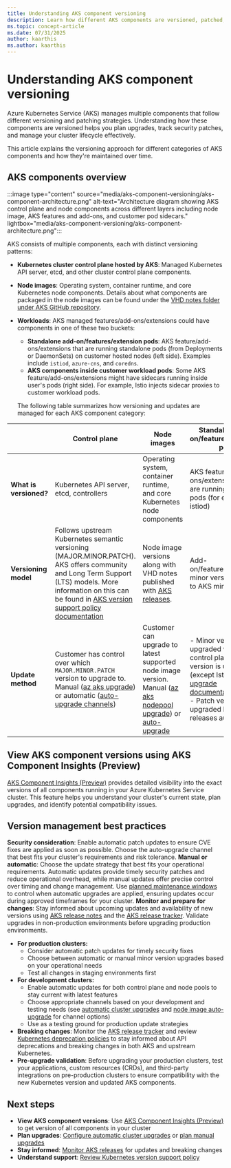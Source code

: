 ```yaml
---
title: Understanding AKS component versioning
description: Learn how different AKS components are versioned, patched, and upgraded across AKS cluster control plane and nodes.
ms.topic: concept-article
ms.date: 07/31/2025
author: kaarthis
ms.author: kaarthis
---
```


# Understanding AKS component versioning

Azure Kubernetes Service (AKS) manages multiple components that follow different versioning and patching strategies. Understanding how these components are versioned helps you plan upgrades, track security patches, and manage your cluster lifecycle effectively.

This article explains the versioning approach for different categories of AKS components and how they're maintained over time.

## AKS components overview

:::image type="content" source="media/aks-component-versioning/aks-component-architecture.png" alt-text="Architecture diagram showing AKS control plane and node components across different layers including node image, AKS features and add-ons, and customer pod sidecars." lightbox="media/aks-component-versioning/aks-component-architecture.png":::

AKS consists of multiple components, each with distinct versioning patterns:
- **Kubernetes cluster control plane hosted by AKS**: Managed Kubernetes API server, etcd, and other cluster control plane components.
- **Node images**: Operating system, container runtime, and core Kubernetes node components. Details about what components are packaged in the node images can be found under the [VHD notes folder under AKS GitHub repository][vhd-notes].
- **Workloads**: AKS managed features/add-ons/extensions could have components in one of these two buckets:
  - **Standalone add-on/features/extension pods**: AKS feature/add-ons/extensions that are running standalone pods (from Deployments or DaemonSets) on customer hosted nodes (left side). Examples include `istiod`, `azure-cns`, and `coredns`. 
  - **AKS components inside customer workload pods**: Some AKS feature/add-ons/extensions might have sidecars running inside user's pods (right side). For example, Istio injects sidecar proxies to customer workload pods.

  The following table summarizes how versioning and updates are managed for each AKS component category:

|  | **Control plane** | **Node images** | **Standalone add-on/features/extension pods** | **AKS components inside customer workload pods** |
|--|-------------------|----------------|-----------------------------------------------|-----------------------------------------------|
| **What is versioned?** | Kubernetes API server, etcd, controllers | Operating system, container runtime, and core Kubernetes node components | AKS feature/add-ons/extensions that are running standalone pods (for example - istiod) | Sidecars or supporting containers injected by add-ons/extensions |
| **Versioning model** | Follows upstream Kubernetes semantic versioning (MAJOR.MINOR.PATCH). AKS offers community and Long Term Support (LTS) models. More information on this can be found in [AKS version support policy documentation][version-support-policy] | Node image versions along with VHD notes published with [AKS releases][aks-release-notes]. | Add-on/feature/extension minor version tied 1-1 to AKS minor version | Sidecar version must be compatible with add-on control plane |
| **Update method** | Customer has control over which `MAJOR.MINOR.PATCH` version to upgrade to. Manual ([az aks upgrade][az-aks-upgrade]) or automatic ([auto-upgrade channels][auto-upgrade]) | Customer can upgrade to latest supported node image version. Manual ([az aks nodepool upgrade][az-aks-nodepool-upgrade]) or [auto-upgrade][node-image-auto-upgrade] | - Minor version upgraded when control plane minor version is upgraded (except Istio; see [Istio upgrade documentation][istio-upgrade])<br/>- Patch version upgraded by AKS releases automatically | Customer needs to manually update (restart workloads having sidecars) to compatible sidecar versions as documented by the add-on/feature/extension. |

## View AKS component versions using AKS Component Insights (Preview)

[AKS Component Insights (Preview)][aks-component-insights] provides detailed visibility into the exact versions of all components running in your Azure Kubernetes Service cluster. This feature helps you understand your cluster's current state, plan upgrades, and identify potential compatibility issues.

## Version management best practices

**Security consideration**: Enable automatic patch updates to ensure CVE fixes are applied as soon as possible. Choose the auto-upgrade channel that best fits your cluster's requirements and risk tolerance.
**Manual or automatic**: Choose the update strategy that best fits your operational requirements. Automatic updates provide timely security patches and reduce operational overhead, while manual updates offer precise control over timing and change management. Use [planned maintenance windows][planned-maintenance] to control when automatic upgrades are applied, ensuring updates occur during approved timeframes for your cluster.
**Monitor and prepare for changes**: Stay informed about upcoming updates and availability of new versions using [AKS release notes][aks-release-notes] and the [AKS release tracker][aks-release-tracker]. Validate upgrades in non-production environments before upgrading production environments.
  - **For production clusters:**
    - Consider automatic patch updates for timely security fixes
    - Choose between automatic or manual minor version upgrades based on your operational needs
    - Test all changes in staging environments first
  - **For development clusters:**
    - Enable automatic updates for both control plane and node pools to stay current with latest features
    - Choose appropriate channels based on your development and testing needs (see [automatic cluster upgrades][auto-upgrade] and [node image auto-upgrade][node-image-auto-upgrade] for channel options)
    - Use as a testing ground for production update strategies
- **Breaking changes**: Monitor the [AKS release tracker][aks-release-tracker] and review [Kubernetes deprecation policies](https://kubernetes.io/docs/reference/using-api/deprecation-policy/) to stay informed about API deprecations and breaking changes in both AKS and upstream Kubernetes.
- **Pre-upgrade validation**: Before upgrading your production clusters, test your applications, custom resources (CRDs), and third-party integrations on pre-production clusters to ensure compatibility with the new Kubernetes version and updated AKS components.

## Next steps
- **View AKS component versions**: Use [AKS Component Insights (Preview)][aks-component-insights] to get version of all components in your cluster
- **Plan upgrades**: [Configure automatic cluster upgrades][auto-upgrade] or [plan manual upgrades][upgrade-planning]
- **Stay informed**: [Monitor AKS releases][aks-release-tracker] for updates and breaking changes
- **Understand support**: [Review Kubernetes version support policy][support-policy]

<!-- LINKS - External -->
[semver]: https://semver.org/
[vhd-notes]: https://github.com/Azure/AKS/tree/master/vhd-notes
[aks-release-notes]: https://github.com/azure/aks/releases

<!-- LINKS - Internal -->
[aks-release-tracker]: release-tracker.md
[upgrade-cluster]: upgrade-aks-cluster.md
[support-policy]: supported-kubernetes-versions.md
[auto-upgrade]: auto-upgrade-cluster.md
[upgrade-planning]: upgrade-cluster.md
[node-image-auto-upgrade]: auto-upgrade-node-os-image.md
[node-image-upgrade]: node-image-upgrade.md
[planned-maintenance]: planned-maintenance.md
[version-support-policy]: supported-kubernetes-versions.md
[stop-cluster-upgrade-api-breaking-changes]: stop-cluster-upgrade-api-breaking-changes.md
[istio-upgrade]: istio-upgrade.md
[az-aks-upgrade]: /cli/azure/aks#az_aks_upgrade
[az-aks-nodepool-upgrade]: /cli/azure/aks/nodepool#az_aks_nodepool_upgrade
[aks-component-insights]: aks-component-insights.md